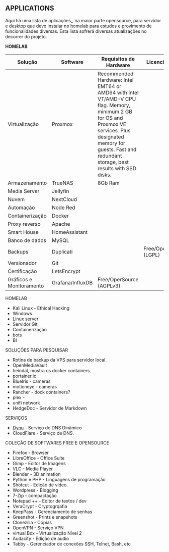 ## APPLICATIONS ##

Aqui há uma lista de aplicações,, na maior parte opensource, para servidor e desktop que devo instalar no homelab para estudos e provimento de funcionalidades diversas.
Esta lista sofrerá diversas atualizações no decorrer do projeto.


**HOMELAB**

| Solução       | Software    | Requisitos de Hardware | Licenciamento     |
|---------------|-------------|------------------------|-------------------|
| Virtualização | Proxmox     | Recommended Hardware: Intel EMT64 or AMD64 with Intel VT/AMD-V CPU flag. Memory, minimum 2 GB for OS and Proxmox VE services. Plus designated memory for guests. Fast and redundant storage, best results with SSD disks. 
| Armazenamento | TrueNAS     | 8Gb Ram                |                   |
| Media Server  | Jellyfin    |
| Nuvem         | NextCloud   |
| Automação     | Node Red    |
| Containerização | Docker |
| Proxy reverso | Apache |
| Smart House   | HomeAssistant |
| Banco de dados| MySQL |
| Backups       | Duplicati | | Free/OpenSource (LGPL)
| Versionador   | Git |
| Certificação  | LetsEncrypt |
| Gráficos e Monitoramento| Grafana/InfluxDB | Free/OperSource (AGPLv3) |


HOMELAB

- Kali Linux - Ethical Hacking
- Windows
- Linux server
- Servidor Git
- Containerização
- bots
- BI


SOLUÇÕES PARA PESQUISAR

- Rotina de backup da VPS para servidor local.  
- OpenMediaVault  
- heindal, mostra os docker containers.  
- portainer.io  
- BlueIris - cameras  
- motioneye - cameras
- Rancher - dock containers? 
- plex - 
- unifi network
- HedgeDoc - Servidor de Markdown


SERVIÇOS

- [Dynu](https://www.dynu.com/) - Serviço de DNS Dinâmico
- CloudFlare - Serviço de DNS.


COLEÇÃO DE SOFTWARES FREE E OPENSOURCE

- Firefox - Browser
- LibreOffice - Office Suíte
- Gimp - Editor de Imagens
- VLC - Media Player
- Blender - 3D animation
- Python e PHP - Linguagens de programação
- Shotcut - Edição de vídeo.
- Wordpress - Blogging
- 7-Zip - compactação
- Notepad ++ - Editor de textos / dev
- VeraCrypt - Cryptogrqafia
- KeepPass - Gerenciamento de senhas
- Greenshot - Prints e snapshots
- Clonezilla - Cópias
- OpenVPN - Serviço VPN
- virtual Box - Virtualização Nível 2
- Audacity - Edição de audio
- Tabby - Gerenciador de conexões SSH, Telnet, Bash, etc